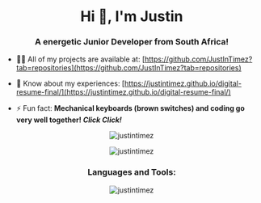 <h1 align="center">Hi 👋, I'm Justin</h1>
<h3 align="center">A energetic Junior Developer from South Africa!</h3>

- 👨‍💻 All of my projects are available at: [https://github.com/JustInTimez?tab=repositories](https://github.com/JustInTimez?tab=repositories)

- 📄 Know about my experiences: [https://justintimez.github.io/digital-resume-final/](https://justintimez.github.io/digital-resume-final/)

- ⚡ Fun fact: **Mechanical keyboards (brown switches) and coding go very well together! <i>Click Click!</i>**

<p align="center"><img align="center" src="https://github-readme-stats.vercel.app/api?username=justintimez&show_icons=true&locale=en&theme=dark" alt="justintimez" /></p>

<p align="center"><img align="center" src="https://github-readme-streak-stats.herokuapp.com/?user=justintimez&theme=dark" alt="justintimez" /></p>

<h3 align="center">Languages and Tools:</h3>
<p align="center"><img align="center" src="https://github-readme-stats.vercel.app/api/top-langs?username=justintimez&show_icons=true&locale=en&layout=compact&theme=dark" alt="justintimez" /></p>
